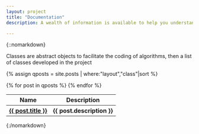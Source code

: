 ```yaml
---
layout: project
title: "Documentation"
description: A wealth of information is available to help you understand, learn and use the DyCon Toolbox.

---
```


{::nomarkdown}
<!-- <p>
  Below you will find the different classes and functions the DyCon Toolbox offers to help solve problems
  that may show up in real life TOFINISH
</p> -->
<!-- TODO: Index of Content with links to scroll smoothly-->


<!-- <h1 class="doc-header-title">Functions</h1>
<p>
List of functions developed within the framework of the DyCon project. Here below we can find the technical description of each function.
</p>

{% assign qposts = site.posts | where:"layout","function"|sort %}

 <table>
    <tr>
      <th>Name</th>
      <th>Description</th>
    </tr>
    {% for post in qposts %}
        <tr>
          <th><a href="{{ post.url | prepend: site.baseurl }}">{{ post.title }}</a></th>
          <th>{{ post.data.description }}</th>
        </tr>
    {% endfor %}
 </table>


<h1 class="doc-header-title">Classes</h1> -->
<p>
Classes are abstract objects to facilitate the coding of algorithms, then a list of classes developed in the project
</p>

{% assign qposts = site.posts | where:"layout","class"|sort %}

 <table>
    <tr>
      <th>Name</th>
      <th>Description</th>
    </tr>
    {% for post in qposts %}
        <tr>
          <th><a href="{{ post.url | prepend: site.baseurl }}">{{ post.title }}</a></th>
          <th>{{ post.description }}</th>
        </tr>
    {% endfor %}
 </table>


{:/nomarkdown}


<!-- 
{% for post in site.posts %}
  {% if post.categories[0] contains 'documentation' and post.layout contains 'function' %}
    <div class="post-preview shadowbox doc-preview-box">
      <a href="{{ post.url | prepend: site.baseurl }}">
        <h3 class="post-preview-title">
          {{ post.title }}(...)
        </h3>
      </a>
      <p>
        {{ post.data.description }}
      </p>
      <a href="{{ post.url | prepend: site.baseurl }}">
        <span>See more...</span>
      </a>
    </div>
  {% endif %}
{% endfor %}

<h1 class="doc-header-title">Classes</h1>
<p>
Classes are abstract objects to facilitate the coding of algorithms, then a list of classes developed in the project
</p>
{% for post in site.posts %}
  {% if post.categories[0] contains 'documentation' and post.layout contains 'class' %}
    <div class="post-preview shadowbox doc-preview-box">
      <a href="{{ post.url | prepend: site.baseurl }}">
        <h3 class="post-preview-title">
          {{ post.title }}
        </h3>
      </a>
      <p>
        {{ post.description }}
      </p>
      <a href="{{ post.url | prepend: site.baseurl }}">
        <span>See more...</span>
      </a>
    </div>
  {% endif %}
{% endfor %}
{:/nomarkdown} -->
